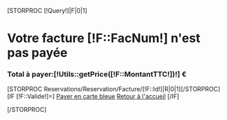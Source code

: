 [STORPROC [!Query!]|F|0|1]
<div class="row">
    <div class="col-md-12">
        <form action="" method="POST">
            <h1>Votre facture [!F::FacNum!] n'est pas payée</h1>
            <h3><b>Total à payer:</b><span class="label label-success" >[!Utils::getPrice([!F::MontantTTC!])!] €</span></h3>
            [STORPROC Reservations/Reservation/Facture/[!F::Id!]|R|0|1][/STORPROC]
            [IF [!F::Valide!]=]
            <a href="/Reservation/[!R::Id!]/Payer" class="btn btn-success btn-large btn-block">Payer en carte bleue</a>
            <a href="/" class="btn btn-danger btn-large btn-block">Retour à l'accueil</a>
            [/IF]
        </form>
    </div>
</div>
[/STORPROC]